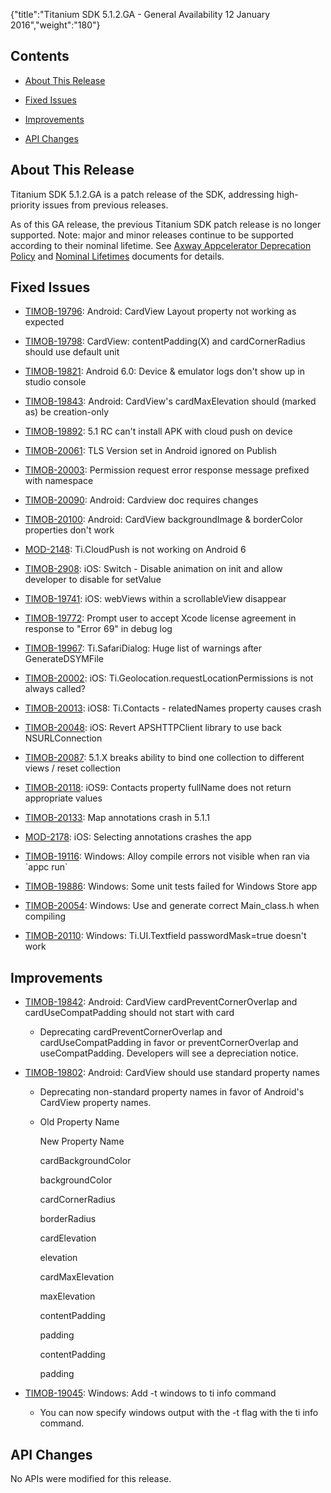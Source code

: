 {"title":"Titanium SDK 5.1.2.GA - General Availability 12 January 2016","weight":"180"}

## Contents

* [About This Release](#AboutThisRelease)

* [Fixed Issues](#FixedIssues)

* [Improvements](#Improvements)

* [API Changes](#APIChanges)


## About This Release

Titanium SDK 5.1.2.GA is a patch release of the SDK, addressing high-priority issues from previous releases.

As of this GA release, the previous Titanium SDK patch release is no longer supported. Note: major and minor releases continue to be supported according to their nominal lifetime. See [Axway Appcelerator Deprecation Policy](/docs/appc/AMPLIFY_Appcelerator_Services_Overview/Axway_Appcelerator_Deprecation_Policy/) and [Nominal Lifetimes](/docs/appc/AMPLIFY_Appcelerator_Services_Overview/Axway_Appcelerator_Product_Lifecycle/#NominalLifetimes) documents for details.

## Fixed Issues

* [TIMOB-19796](https://jira.appcelerator.org/browse/TIMOB-19796): Android: CardView Layout property not working as expected

* [TIMOB-19798](https://jira.appcelerator.org/browse/TIMOB-19798): CardView: contentPadding(X) and cardCornerRadius should use default unit

* [TIMOB-19821](https://jira.appcelerator.org/browse/TIMOB-19821): Android 6.0: Device & emulator logs don't show up in studio console

* [TIMOB-19843](https://jira.appcelerator.org/browse/TIMOB-19843): Android: CardView's cardMaxElevation should (marked as) be creation-only

* [TIMOB-19892](https://jira.appcelerator.org/browse/TIMOB-19892): 5.1 RC can't install APK with cloud push on device

* [TIMOB-20061](https://jira.appcelerator.org/browse/TIMOB-20061): TLS Version set in Android ignored on Publish

* [TIMOB-20003](https://jira.appcelerator.org/browse/TIMOB-20003): Permission request error response message prefixed with namespace

* [TIMOB-20090](https://jira.appcelerator.org/browse/TIMOB-20090): Android: Cardview doc requires changes

* [TIMOB-20100](https://jira.appcelerator.org/browse/TIMOB-20100): Android: CardView backgroundImage & borderColor properties don't work

* [MOD-2148](https://jira.appcelerator.org/browse/MOD-2148): Ti.CloudPush is not working on Android 6

* [TIMOB-2908](https://jira.appcelerator.org/browse/TIMOB-2908): iOS: Switch - Disable animation on init and allow developer to disable for setValue

* [TIMOB-19741](https://jira.appcelerator.org/browse/TIMOB-19741): iOS: webViews within a scrollableView disappear

* [TIMOB-19772](https://jira.appcelerator.org/browse/TIMOB-19772): Prompt user to accept Xcode license agreement in response to "Error 69" in debug log

* [TIMOB-19967](https://jira.appcelerator.org/browse/TIMOB-19967): Ti.SafariDialog: Huge list of warnings after GenerateDSYMFile

* [TIMOB-20002](https://jira.appcelerator.org/browse/TIMOB-20002): iOS: Ti.Geolocation.requestLocationPermissions is not always called?

* [TIMOB-20013](https://jira.appcelerator.org/browse/TIMOB-20013): iOS8: Ti.Contacts - relatedNames property causes crash

* [TIMOB-20048](https://jira.appcelerator.org/browse/TIMOB-20048): iOS: Revert APSHTTPClient library to use back NSURLConnection

* [TIMOB-20087](https://jira.appcelerator.org/browse/TIMOB-20087): 5.1.X breaks ability to bind one collection to different views / reset collection

* [TIMOB-20118](https://jira.appcelerator.org/browse/TIMOB-20118): iOS9: Contacts property fullName does not return appropriate values

* [TIMOB-20133](https://jira.appcelerator.org/browse/TIMOB-20133): Map annotations crash in 5.1.1

* [MOD-2178](https://jira.appcelerator.org/browse/MOD-2178): iOS: Selecting annotations crashes the app

* [TIMOB-19116](https://jira.appcelerator.org/browse/TIMOB-19116): Windows: Alloy compile errors not visible when ran via \`appc run\`

* [TIMOB-19886](https://jira.appcelerator.org/browse/TIMOB-19886): Windows: Some unit tests failed for Windows Store app

* [TIMOB-20054](https://jira.appcelerator.org/browse/TIMOB-20054): Windows: Use and generate correct Main\_class.h when compiling

* [TIMOB-20110](https://jira.appcelerator.org/browse/TIMOB-20110): Windows: Ti.UI.Textfield passwordMask=true doesn't work


## Improvements

* [TIMOB-19842](https://jira.appcelerator.org/browse/TIMOB-19842): Android: CardView cardPreventCornerOverlap and cardUseCompatPadding should not start with card

  * Deprecating cardPreventCornerOverlap and cardUseCompatPadding in favor or preventCornerOverlap and useCompatPadding. Developers will see a depreciation notice.

* [TIMOB-19802](https://jira.appcelerator.org/browse/TIMOB-19802): Android: CardView should use standard property names

  * Deprecating non-standard property names in favor of Android's CardView property names.

  * Old Property Name

    New Property Name

    cardBackgroundColor

    backgroundColor

    cardCornerRadius

    borderRadius

    cardElevation

    elevation

    cardMaxElevation

    maxElevation

    contentPadding

    padding

    contentPadding<side>

    padding<side>

* [TIMOB-19045](https://jira.appcelerator.org/browse/TIMOB-19045): Windows: Add -t windows to ti info command

  * You can now specify windows output with the \-t flag with the ti info command.


## API Changes

No APIs were modified for this release.
